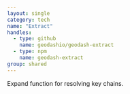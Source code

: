 ```yaml
---
layout: single
category: tech
name: "Extract"
handles:
  - type: github
    name: geodashio/geodash-extract
  - type: npm
    name: geodash-extract
group: shared
---
```


Expand function for resolving key chains.
